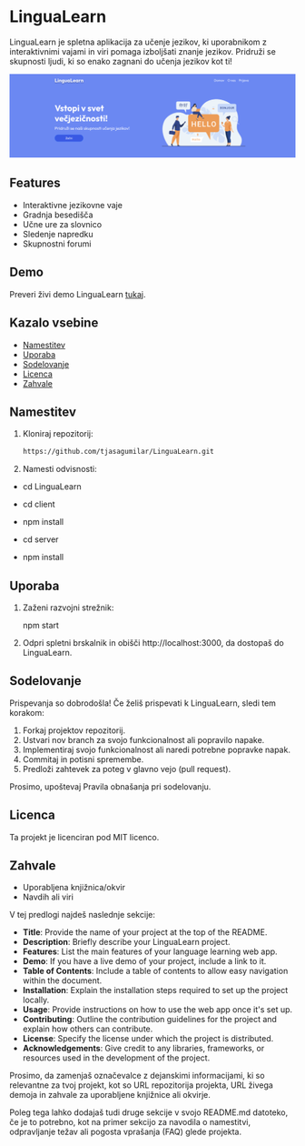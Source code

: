 # LinguaLearn

LinguaLearn je spletna aplikacija za učenje jezikov, ki uporabnikom z interaktivnimi vajami in viri pomaga izboljšati znanje jezikov.
Pridruži se skupnosti ljudi, ki so enako zagnani do učenja jezikov kot ti!

![LinguaLearn Screenshot](lingualearnFP.png)

## Features

- Interaktivne jezikovne vaje
- Gradnja besedišča
- Učne ure za slovnico
- Sledenje napredku
- Skupnostni forumi

## Demo

Preveri živi demo LinguaLearn [tukaj](https://your-lingualearn-demo-url.com).

## Kazalo vsebine

- [Namestitev](#installation)
- [Uporaba](#usage)
- [Sodelovanje](#contributing)
- [Licenca](#license)
- [Zahvale](#acknowledgements)

## Namestitev

1. Kloniraj repozitorij:

   ```sh
   https://github.com/tjasagumilar/LinguaLearn.git

2. Namesti odvisnosti:

- cd LinguaLearn

- cd client
- npm install

- cd server
- npm install

## Uporaba

1. Zaženi razvojni strežnik:

   npm start

2. Odpri spletni brskalnik in obišči http://localhost:3000, da dostopaš do LinguaLearn.

## Sodelovanje

Prispevanja so dobrodošla! Če želiš prispevati k LinguaLearn, sledi tem korakom:

1. Forkaj projektov repozitorij.
2. Ustvari nov branch za svojo funkcionalnost ali popravilo napake.
3. Implementiraj svojo funkcionalnost ali naredi potrebne popravke napak.
4. Commitaj in potisni spremembe.
5. Predloži zahtevek za poteg v glavno vejo (pull request).

Prosimo, upoštevaj Pravila obnašanja pri sodelovanju.

## Licenca

Ta projekt je licenciran pod MIT licenco.

## Zahvale

- Uporabljena knjižnica/okvir
- Navdih ali viri


V tej predlogi najdeš naslednje sekcije:

- **Title**: Provide the name of your project at the top of the README.
- **Description**: Briefly describe your LinguaLearn project.
- **Features**: List the main features of your language learning web app.
- **Demo**: If you have a live demo of your project, include a link to it.
- **Table of Contents**: Include a table of contents to allow easy navigation within the document.
- **Installation**: Explain the installation steps required to set up the project locally.
- **Usage**: Provide instructions on how to use the web app once it's set up.
- **Contributing**: Outline the contribution guidelines for the project and explain how others can contribute.
- **License**: Specify the license under which the project is distributed.
- **Acknowledgements**: Give credit to any libraries, frameworks, or resources used in the development of the project.

Prosimo, da zamenjaš označevalce z dejanskimi informacijami, ki so relevantne za tvoj projekt, kot so URL repozitorija projekta, URL živega demoja in zahvale za uporabljene knjižnice ali okvirje.

Poleg tega lahko dodajaš tudi druge sekcije v svojo README.md datoteko, če je to potrebno, kot na primer sekcijo za navodila o namestitvi, odpravljanje težav ali pogosta vprašanja (FAQ) glede projekta.